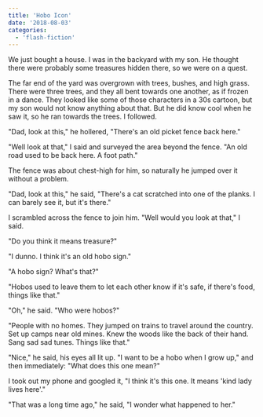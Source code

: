 ```yaml
---
title: 'Hobo Icon'
date: '2018-08-03'
categories:
  - 'flash-fiction'
---
```


We just bought a house. I was in the backyard with my son. He thought there were
probably some treasures hidden there, so we were on a quest.

<!-- truncate -->


The far end of the yard was overgrown with trees, bushes, and high grass. There
were three trees, and they all bent towards one another, as if frozen in a
dance. They looked like some of those characters in a 30s cartoon, but my son
would not know anything about that. But he did know cool when he saw it, so he
ran towards the trees. I followed.

"Dad, look at this," he hollered, "There's an old picket fence back here."

"Well look at that," I said and surveyed the area beyond the fence. "An old road
used to be back here. A foot path."

The fence was about chest-high for him, so naturally he jumped over it without a
problem.

"Dad, look at this," he said, "There's a cat scratched into one of the planks. I
can barely see it, but it's there."

I scrambled across the fence to join him. "Well would you look at that," I said.

"Do you think it means treasure?"

"I dunno. I think it's an old hobo sign."

"A hobo sign? What's that?"

"Hobos used to leave them to let each other know if it's safe, if there's food,
things like that."

"Oh," he said. "Who were hobos?"

"People with no homes. They jumped on trains to travel around the country. Set
up camps near old mines. Knew the woods like the back of their hand. Sang sad
sad tunes. Things like that."

"Nice," he said, his eyes all lit up. "I want to be a hobo when I grow up," and
then immediately: "What does this one mean?"

I took out my phone and googled it, "I think it's this one. It means 'kind lady
lives here'."

"That was a long time ago," he said, "I wonder what happened to her."

